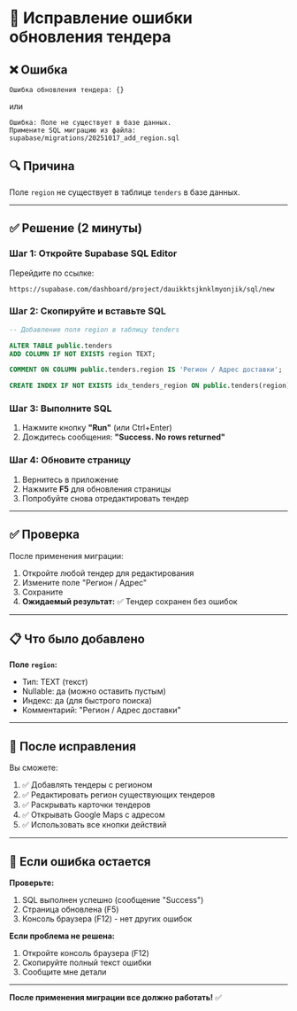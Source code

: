 # 🔧 Исправление ошибки обновления тендера

## ❌ Ошибка

```
Ошибка обновления тендера: {}
```

или

```
Ошибка: Поле не существует в базе данных.
Примените SQL миграцию из файла:
supabase/migrations/20251017_add_region.sql
```

## 🔍 Причина

Поле `region` не существует в таблице `tenders` в базе данных.

---

## ✅ Решение (2 минуты)

### Шаг 1: Откройте Supabase SQL Editor

Перейдите по ссылке:
```
https://supabase.com/dashboard/project/dauikktsjknklmyonjik/sql/new
```

### Шаг 2: Скопируйте и вставьте SQL

```sql
-- Добавление поля region в таблицу tenders

ALTER TABLE public.tenders 
ADD COLUMN IF NOT EXISTS region TEXT;

COMMENT ON COLUMN public.tenders.region IS 'Регион / Адрес доставки';

CREATE INDEX IF NOT EXISTS idx_tenders_region ON public.tenders(region);
```

### Шаг 3: Выполните SQL

1. Нажмите кнопку **"Run"** (или Ctrl+Enter)
2. Дождитесь сообщения: **"Success. No rows returned"**

### Шаг 4: Обновите страницу

1. Вернитесь в приложение
2. Нажмите **F5** для обновления страницы
3. Попробуйте снова отредактировать тендер

---

## ✅ Проверка

После применения миграции:

1. Откройте любой тендер для редактирования
2. Измените поле "Регион / Адрес"
3. Сохраните
4. **Ожидаемый результат:** ✅ Тендер сохранен без ошибок

---

## 📋 Что было добавлено

**Поле `region`:**
- Тип: TEXT (текст)
- Nullable: да (можно оставить пустым)
- Индекс: да (для быстрого поиска)
- Комментарий: "Регион / Адрес доставки"

---

## 🎯 После исправления

Вы сможете:

1. ✅ Добавлять тендеры с регионом
2. ✅ Редактировать регион существующих тендеров
3. ✅ Раскрывать карточки тендеров
4. ✅ Открывать Google Maps с адресом
5. ✅ Использовать все кнопки действий

---

## 🐛 Если ошибка остается

**Проверьте:**

1. SQL выполнен успешно (сообщение "Success")
2. Страница обновлена (F5)
3. Консоль браузера (F12) - нет других ошибок

**Если проблема не решена:**

1. Откройте консоль браузера (F12)
2. Скопируйте полный текст ошибки
3. Сообщите мне детали

---

**После применения миграции все должно работать!** ✅
